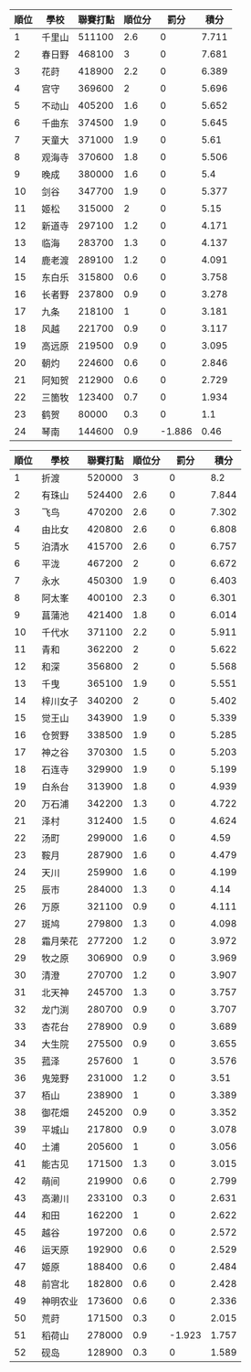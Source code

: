 順位|學校|聯賽打點|順位分|罰分|積分
-|-|-|-|-|-
1|千里山|511100|2.6|0|7.711
2|春日野|468100|3|0|7.681
3|花莳|418900|2.2|0|6.389
4|宫守|369600|2|0|5.696
5|不动山|405200|1.6|0|5.652
6|千曲东|374500|1.9|0|5.645
7|天童大|371000|1.9|0|5.61
8|观海寺|370600|1.8|0|5.506
9|晚成|380000|1.6|0|5.4
10|剑谷|347700|1.9|0|5.377
11|姬松|315000|2|0|5.15
12|新道寺|297100|1.2|0|4.171
13|临海|283700|1.3|0|4.137
14|鹿老渡|289100|1.2|0|4.091
15|东白乐|315800|0.6|0|3.758
16|长者野|237800|0.9|0|3.278
17|九条|218100|1|0|3.181
18|风越|221700|0.9|0|3.117
19|高远原|219500|0.9|0|3.095
20|朝灼|224600|0.6|0|2.846
21|阿知贺|212900|0.6|0|2.729
22|三箇牧|123400|0.7|0|1.934
23|鹤贺|80000|0.3|0|1.1
24|琴南|144600|0.9|-1.886|0.46

順位|學校|聯賽打點|順位分|罰分|積分
-|-|-|-|-|-
1|折渡|520000|3|0|8.2
2|有珠山|524400|2.6|0|7.844
3|飞鸟|470200|2.6|0|7.302
4|由比女|420800|2.6|0|6.808
5|泊清水|415700|2.6|0|6.757
6|平泷|467200|2|0|6.672
7|永水|450300|1.9|0|6.403
8|阿太峯|400100|2.3|0|6.301
9|菖蒲池|421400|1.8|0|6.014
10|千代水|371100|2.2|0|5.911
11|青和|362200|2|0|5.622
12|和深|356800|2|0|5.568
13|千曳|365100|1.9|0|5.551
14|梓川女子|340200|2|0|5.402
15|觉王山|343900|1.9|0|5.339
16|仓贺野|338500|1.9|0|5.285
17|神之谷|370300|1.5|0|5.203
18|石连寺|329900|1.9|0|5.199
19|白糸台|313900|1.8|0|4.939
20|万石浦|342200|1.3|0|4.722
21|泽村|312400|1.5|0|4.624
22|汤町|299000|1.6|0|4.59
23|鞍月|287900|1.6|0|4.479
24|天川|259900|1.6|0|4.199
25|辰市|284000|1.3|0|4.14
26|万原|321100|0.9|0|4.111
27|斑鸠|279800|1.3|0|4.098
28|霜月荣花|277200|1.2|0|3.972
29|牧之原|306900|0.9|0|3.969
30|清澄|270700|1.2|0|3.907
31|北天神|245700|1.3|0|3.757
32|龙门渕|280700|0.9|0|3.707
33|杏花台|278900|0.9|0|3.689
34|大生院|275500|0.9|0|3.655
35|菰泽|257600|1|0|3.576
36|鬼笼野|231000|1.2|0|3.51
37|栢山|238900|1|0|3.389
38|御花畑|245200|0.9|0|3.352
39|平城山|217800|0.9|0|3.078
40|土浦|205600|1|0|3.056
41|能古见|171500|1.3|0|3.015
42|萌间|219900|0.6|0|2.799
43|高濑川|233100|0.3|0|2.631
44|和田|162200|1|0|2.622
45|越谷|197200|0.6|0|2.572
46|运天原|192900|0.6|0|2.529
47|姬原|188400|0.6|0|2.484
48|前宫北|182800|0.6|0|2.428
49|神明农业|173600|0.6|0|2.336
50|荒莳|171500|0.3|0|2.015
51|稻荷山|278000|0.9|-1.923|1.757
52|砚岛|128900|0.3|0|1.589
